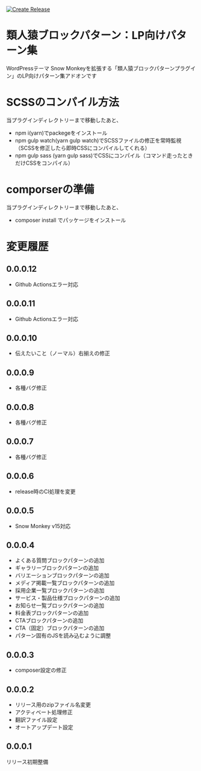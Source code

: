 [![Create Release](https://github.com/m-g-n/ruijinen-plugin_block-patterns--r002-lp/actions/workflows/release.yml/badge.svg)](https://github.com/m-g-n/ruijinen-plugin_block-patterns--r002-lp/actions/workflows/release.yml)

# 類人猿ブロックパターン：LP向けパターン集
WordPressテーマ Snow Monkeyを拡張する「類人猿ブロックパターンプラグイン」のLP向けパターン集アドオンです

# SCSSのコンパイル方法

当プラグインディレクトリーまで移動したあと、

- npm i(yarn)でpackegeをインストール
- npm gulp watch(yarn gulp watch)でSCSSファイルの修正を常時監視（SCSSを修正したら即時CSSにコンパイルしてくれる）
- npm gulp sass (yarn gulp sass)でCSSにコンパイル（コマンド走ったときだけCSSをコンパイル）

# comporserの準備

当プラグインディレクトリーまで移動したあと、

- composer install でパッケージをインストール

# 変更履歴
## 0.0.0.12
- Github Actionsエラー対応
## 0.0.0.11
- Github Actionsエラー対応
## 0.0.0.10
- 伝えたいこと（ノーマル）右揃えの修正
## 0.0.0.9
- 各種バグ修正
## 0.0.0.8
- 各種バグ修正
## 0.0.0.7
- 各種バグ修正
## 0.0.0.6
- release時のCI処理を変更
## 0.0.0.5
- Snow Monkey v15対応
## 0.0.0.4
- よくある質問ブロックパターンの追加
- ギャラリーブロックパターンの追加
- バリエーションブロックパターンの追加
- メディア掲載一覧ブロックパターンの追加
- 採用企業一覧ブロックパターンの追加
- サービス・製品仕様ブロックパターンの追加
- お知らせ一覧ブロックパターンの追加
- 料金表ブロックパターンの追加
- CTAブロックパターンの追加
- CTA（固定）ブロックパターンの追加
- パターン固有のJSを読み込むように調整

## 0.0.0.3
- composer設定の修正

## 0.0.0.2
- リリース用のzipファイル名変更
- アクティベート処理修正
- 翻訳ファイル設定
- オートアップデート設定

## 0.0.0.1
リリース初期整備